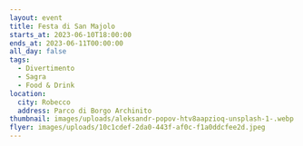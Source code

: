 ```yaml
---
layout: event
title: Festa di San Majolo
starts_at: 2023-06-10T18:00:00
ends_at: 2023-06-11T00:00:00
all_day: false
tags:
  - Divertimento
  - Sagra
  - Food & Drink
location:
  city: Robecco
  address: Parco di Borgo Archinito
thumbnail: images/uploads/aleksandr-popov-htv8aapzioq-unsplash-1-.webp
flyer: images/uploads/10c1cdef-2da0-443f-af0c-f1a0ddcfee2d.jpeg
---
```


